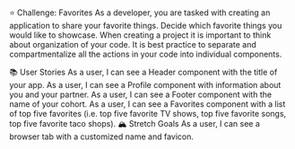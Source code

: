 ⭐️ Challenge: Favorites
As a developer, you are tasked with creating an application to share your favorite things. Decide which favorite things you would like to showcase. When creating a project it is important to think about organization of your code. It is best practice to separate and compartmentalize all the actions in your code into individual components.

📚 User Stories
As a user, I can see a Header component with the title of your app.
As a user, I can see a Profile component with information about you and your partner.
As a user, I can see a Footer component with the name of your cohort.
As a user, I can see a Favorites component with a list of top five favorites (i.e. top five favorite TV shows, top five favorite songs, top five favorite taco shops).
🏔 Stretch Goals
As a user, I can see a browser tab with a customized name and favicon.